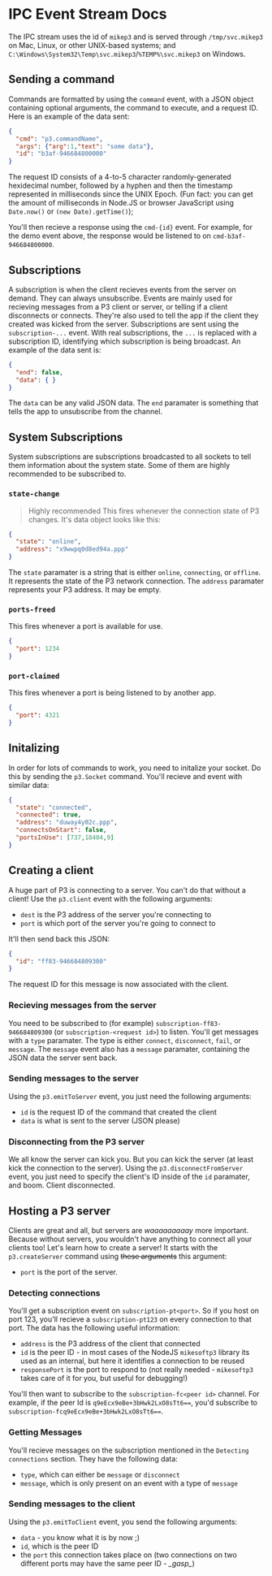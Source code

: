 # IPC Event Stream Docs
The IPC stream uses the id of `mikep3` and is served through `/tmp/svc.mikep3` on Mac, Linux, or other UNIX-based systems; and `C:\Windows\System32\Temp\svc.mikep3`/`%TEMP%\svc.mikep3` on Windows.

## Sending a command
Commands are formatted by using the `command` event, with a JSON object containing optional arguments, the command to execute, and a request ID.
Here is an example of the data sent:
```json
{
  "cmd": "p3.commandName",
  "args": {"arg":1,"text": "some data"},
  "id": "b3af-946684800000"
}
```
The request ID consists of a 4-to-5 character randomly-generated hexidecimal number, followed by a hyphen and then the timestamp represented in milliseconds since the UNIX Epoch.
(Fun fact: you can get the amount of milliseconds in Node.JS or browser JavaScript using `Date.now()` or `(new Date).getTime()`);

You'll then recieve a response using the `cmd-{id}` event. For example, for the demo event above, the response would be listened to on `cmd-b3af-946684800000`.

## Subscriptions
A subscription is when the client recieves events from the server on demand. They can always unsubscribe.
Events are mainly used for recieving messages from a P3 client or server, or telling if a client disconnects or connects.
They're also used to tell the app if the client they created was kicked from the server.
Subscriptions are sent using the `subscription-...` event. With real subscriptions, the `...` is replaced with a subscription ID, identifying which subscription is being broadcast.
An example of the data sent is:
```json
{
  "end": false,
  "data": { }
}
```
The `data` can be any valid JSON data. The `end` paramater is something that tells the app to unsubscribe from the channel.

## System Subscriptions
System subscriptions are subscriptions broadcasted to all sockets to tell them information about the system state. Some of them are highly recommended to be subscribed to.

### `state-change`
> Highly recommended
This fires whenever the connection state of P3 changes. It's data object looks like this:
```json
{
  "state": "online",
  "address": "x9wwpq0d8ed94a.ppp"
}
```
The `state` paramater is a string that is either `online`, `connecting`, or `offline`. It represents the state of the P3 network connection.
The `address` paramater represents your P3 address. It may be empty.

### `ports-freed`
This fires whenever a port is available for use.
```json
{
  "port": 1234
}
```

### `port-claimed`
This fires whenever a port is being listened to by another app.
```json
{
  "port": 4321
}
```

## Initalizing
In order for lots of commands to work, you need to initalize your socket. Do this by sending the `p3.Socket` command.
You'll recieve and event with similar data:
```json
{
  "state": "connected",
  "connected": true,
  "address": "duway4y02c.ppp",
  "connectsOnStart": false,
  "portsInUse": [737,18404,9]
}
```

## Creating a client
A huge part of P3 is connecting to a server. You can't do that without a client! Use the `p3.client` event with the following arguments:
* `dest` is the P3 address of the server you're connecting to
* `port` is which port of the server you're going to connect to

It'll then send back this JSON:
```json
{
  "id": "ff83-946684809300"
}
```
The request ID for this message is now associated with the client.

### Recieving messages from the server
You need to be subscribed to (for example) `subscription-ff83-946684809300` (or `subscription-<request id>`) to listen.
You'll get messages with a `type` paramater. The type is either `connect`, `disconnect`, `fail`, or `message`.
The `message` event also has a `message` paramater, containing the JSON data the server sent back.

### Sending messages to the server
Using the `p3.emitToServer` event, you just need the following arguments:
* `id` is the request ID of the command that created the client
* `data` is what is sent to the server (JSON please)

### Disconnecting from the P3 server
We all know the server can kick you. But you can kick the server (at least kick the connection to the server).
Using the `p3.disconnectFromServer` event, you just need to specify the client's ID inside of the `id` paramater, and boom. Client disconnected.

## Hosting a P3 server
Clients are great and all, but servers are _waaaaaaaaay_ more important. Because without servers, you wouldn't have anything to connect all your clients too! Let's learn how to create a server! It starts with the `p3.createServer` command using ~~these arguments~~ this argument:
* `port` is the port of the server.

### Detecting connections
You'll get a subscription event on `subscription-pt<port>`. So if you host on port 123, you'll recieve a `subscription-pt123` on every connection to that port. The data has the following useful information:
* `address` is the P3 address of the client that connected
* `id` is the peer ID - in most cases of the NodeJS `mikesoftp3` library its used as an internal, but here it identifies a connection to be reused
* `responsePort` is the port to respond to (not really needed - `mikesoftp3` takes care of it for you, but useful for debugging!)

You'll then want to subscribe to the `subscription-fc<peer id>` channel. For example, if the peer Id is `q9eEcx9eBe+3bHwk2LxO8sTt6==`, you'd subscribe to `subscription-fcq9eEcx9eBe+3bHwk2LxO8sTt6==`.

### Getting Messages
You'll recieve messages on the subscription mentioned in the `Detecting connections` section.
They have the following data:
* `type`, which can either be `message` or `disconnect`
* `message`, which is only present on an event with a type of `message`

### Sending messages to the client
Using the `p3.emitToClient` event, you send the following arguments:
* `data` - you know what it is by now ;)
* `id`, which is the peer ID
* the `port` this connection takes place on (two connections on two different ports may have the same peer ID - *\_gasp\_*)
